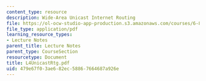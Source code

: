 ```yaml
---
content_type: resource
description: Wide-Area Unicast Internet Routing
file: https://ol-ocw-studio-app-production.s3.amazonaws.com/courses/6-829-computer-networks-fall-2002/479e67f03ae682ec58867664687a926e_L4UnicastRtg.pdf
file_type: application/pdf
learning_resource_types:
- Lecture Notes
parent_title: Lecture Notes
parent_type: CourseSection
resourcetype: Document
title: L4UnicastRtg.pdf
uid: 479e67f0-3ae6-82ec-5886-7664687a926e
---
```

